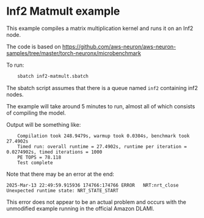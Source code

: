 # Inf2 Matmult example

This example compiles a matrix multiplication kernel and runs it on an Inf2 node.

The code is based on https://github.com/aws-neuron/aws-neuron-samples/tree/master/torch-neuronx/microbenchmark

To run:
```bash
    sbatch inf2-matmult.sbatch
```

The sbatch script assumes that there is a queue named `inf2` containing inf2 nodes.

The example will take around 5 minutes to run, almost all of which consists of compiling the model.

Output will be something like:

```
    Compilation took 248.9479s, warmup took 0.0304s, benchmark took 27.4902s
    Timed run: overall runtime = 27.4902s, runtime per iteration = 0.0274902s, timed iterations = 1000
    PE TOPS = 78.118
    Test complete
```

Note that there may be an error at the end:
```
2025-Mar-13 22:49:59.915936 174766:174766 ERROR   NRT:nrt_close                               Unexpected runtime state: NRT_STATE_START
```

This error does not appear to be an actual problem and occurs with the unmodified example running in the official Amazon DLAMI.
